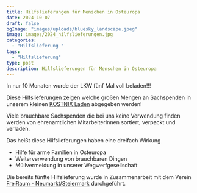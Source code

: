 ```yaml
---
title: Hilfslieferungen für Menschen in Osteuropa
date: 2024-10-07
draft: false
bgImage: "images/uploads/bluesky_landscape.jpeg"
image: images/2024_hilfslieferungen.jpg
categories:
  - "Hilfslieferung "
tags:
  - "Hilfslieferung"
type: post
description: Hilfslieferungen für Menschen in Osteuropa
---
```

In nur 10 Monaten wurde der LKW fünf Mal voll beladen!!!  

Diese Hilfslieferungen zeigen welche großen Mengen an Sachspenden in unserem kleinen [KOSTNIX Laden](https://www.vinzi-wuestenrose.at/causes/10_kostnix-laden/) abgegeben werden!  
<!--more-->
Viele brauchbare Sachspenden die bei uns keine Verwendung finden werden von ehrenamtlichen MitarbeiterInnen sortiert, verpackt und verladen.  

Das heißt diese Hilfslieferungen haben eine dreifach Wirkung
- Hilfe für arme Familien in Osteuropa
- Weiterverwendung von brauchbaren Dingen
- Müllvermeidung in unserer Wegwerfgesellschaft

Die bereits fünfte Hilfslieferung wurde in Zusammenarbeit mit dem Verein [FreiRaum - Neumarkt/Steiermark](https://www.facebook.com/groups/350625670875229/posts/553834080554386/) durchgeführt. 